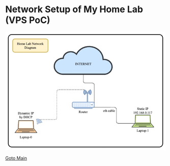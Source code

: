 # Network Setup of My Home Lab (VPS PoC)

![network-diagram](../Images/network_diagram_of_home_setup.jpg)

[Goto Main](../README.md)
